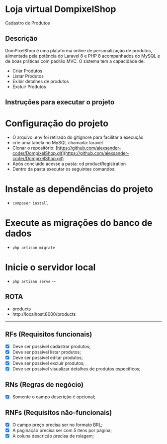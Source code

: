 # Loja virtual DompixelShop

Cadastro de Produtos

## Descrição

DomPixelShop é uma plataforma online de personalização de produtos, alimentada pela potência do Laravel 8 e PHP 8 acompanhados do MySQL e de boas práticas com padrão MVC.
O sistema tem a capacidade de:

- Criar Produtos
- Listar Produtos
- Exibir detalhes de produtos
- Excluir Produtos

## Instruções para executar o projeto

# Configuração do projeto

- O arquivo .env foi retirado do gitignore para facilitar a execução
- crie uma tabela no MySQL chamada: laravel
- Clonar o repositório: [https://github.com/alexsander-coder/DompixelShop.git](https://github.com/alexsander-coder/DompixelShop.git)
- Após concluído acesse a pasta: cd productRegistration
- Dentro da pasta executar os seguintes comandos:

# Instale as dependências do projeto

- `composer install`

# Execute as migrações do banco de dados

- `php artisan migrate`

# Inicie o servidor local

- `php artisan serve`
--
## ROTA

- products
- http://localhost:8000/products
---
## RFs (Requisitos funcionais)

- [X] Deve ser possível cadastrar produtos;
- [X] Deve ser possível listar produtos;
- [X] Deve ser possível editar produtos;
- [X] Deve ser possível excluir produtos;
- [X] Deve ser possível visualizar detalhes de produtos especificos;

## RNs (Regras de negócio)

- [X] Somente o campo descrição é opcional;

## RNFs (Requisitos não-funcionais)

- [X] O campo preço precisa ser no formato BRL;
- [X] A paginação precisa ser com 5 itens por página;
- [X] A coluna descrição precisa de rolagem;
